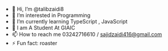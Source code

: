 - 👋 Hi, I’m @talibzaidi8
- 👀 I’m interested in Programming
- 🌱 I’m currently learning TypeScript , JavaScript
- 💞️ I am A Student At GIAIC
- 📫 How to reach me 03242716610 / sajidzaidi416@gmail.com
- ⚡ Fun fact: roaster

<!---
talibzaidi8/talibzaidi8 is a ✨ special ✨ repository because its `README.md` (this file) appears on your GitHub profile.
You can click the Preview link to take a look at your changes.
--->
